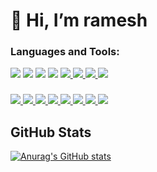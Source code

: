 # 👋 Hi, I’m ramesh
<!-- - 👀 I’m interested in ...
- 🌱 I’m currently learning ...
- 💞️ I’m looking to collaborate on ...
- 📫 How to reach me ... -->

<!---
ramesh1212445/ramesh1212445 is a ✨ special ✨ repository because its `README.md` (this file) appears on your GitHub profile.
You can click the Preview link to take a look at your changes.
--->


### Languages and Tools:
<a href="https://www.python.org"><img src="https://img.shields.io/badge/Python-3776AB?&style=plastic&logo=Python&logoColor=white"/></a>
<img src="https://img.shields.io/badge/HTML-E34F26?logo=HTML5&logoColor=white&style=plastic"/>
<img src="https://img.shields.io/badge/CSS-1572B6?logo=CSS3&&logoColor=white&style=plastic"/>
<a href="https://www.javascript.com"><img src="https://img.shields.io/badge/JavaScript-F7DF1E?logo=JavaScript&logoColor=white&style=plastic"/></a>
<a href = "https://gcc.gnu.org/" > <img src = "https://img.shields.io/badge/-C-A8B9CC?logo=c&logoColor=white&style=plastic"/> </a>
<a href = "https://gcc.gnu.org/" > <img src = "https://img.shields.io/badge/-C++-00599C?logo=cplusplus&logoColor=white&style=plastic"/> </a>
<a href = "https://gcc.gnu.org/" > <img src = "https://img.shields.io/badge/-Java-007396?logo=java&logoColor=white&style=plastic"/> </a>
<a href = "https://gcc.gnu.org/" > <img src = "https://img.shields.io/badge/-Kotlin-7F52FF?logo=kotlin&logoColor=white&style=plastic"/> </a>


###
<a href = "https://gcc.gnu.org/" > <img src = "https://img.shields.io/badge/-Android-3DDC84?logo=android&logoColor=white&style=plastic"/> </a>
<a href = "https://gcc.gnu.org/" > <img src = "https://img.shields.io/badge/-Flutter-02569B?logo=flutter&logoColor=white&style=plastic"/> </a>
<a href = "https://gcc.gnu.org/" > <img src = "https://img.shields.io/badge/-React-61DAFB?logo=react&logoColor=black&style=plastic"/> </a>
<a href = "https://gcc.gnu.org/" > <img src = "https://img.shields.io/badge/-Django-092E20?logo=django&logoColor=white&style=plastic"/> </a>
<a href = "https://gcc.gnu.org/" > <img src = "https://img.shields.io/badge/-Visual%20Studio-5C2D91?logo=visualstudio&logoColor=white&style=plastic"/> </a>
<a href = "https://gcc.gnu.org/" > <img src = "https://img.shields.io/badge/-MySQL-4479A1?logo=mysql&logoColor=white&style=plastic"/> </a>
<a href = "https://gcc.gnu.org/" > <img src = "https://img.shields.io/badge/-MongoDB-47A248?logo=mongodb&logoColor=white&style=plastic"/> </a>
<a href = "https://gcc.gnu.org/" > <img src = "https://img.shields.io/badge/-Node.js-339933?logo=node.js&logoColor=white&style=plastic"/> </a>
## GitHub Stats
[![Anurag's GitHub stats](https://github-readme-stats.vercel.app/api?username=ramesh1212445&show_icons=true&theme=github_dark)](https://github.com/anuraghazra/github-readme-stats)
